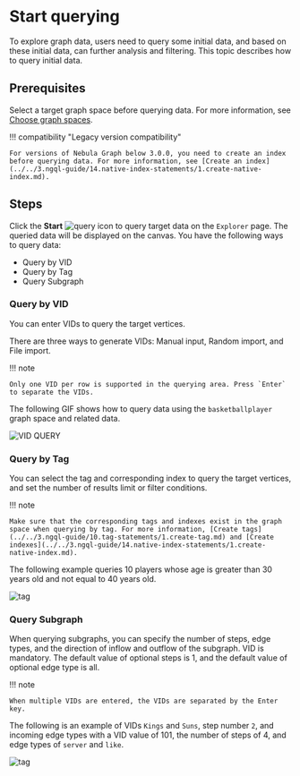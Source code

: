# Start querying

To explore graph data, users need to query some initial data, and based on these initial data, can further analysis and filtering. This topic describes how to query initial data.

## Prerequisites

Select a target graph space before querying data. For more information, see [Choose graph spaces](13.choose-graphspace.md).

!!! compatibility "Legacy version compatibility"

    For versions of Nebula Graph below 3.0.0, you need to create an index before querying data. For more information, see [Create an index](../../3.ngql-guide/14.native-index-statements/1.create-native-index.md).

## Steps

Click the **Start** ![query](https://docs-cdn.nebula-graph.com.cn/figures/nav-query2.png) icon to query target data on the `Explorer` page. The queried data will be displayed on the canvas. You have the following ways to query data:

- Query by VID
- Query by Tag
- Query Subgraph

### Query by VID

You can enter VIDs to query the target vertices.

There are three ways to generate VIDs: Manual input, Random import, and File import.

!!! note

    Only one VID per row is supported in the querying area. Press `Enter` to separate the VIDs.

The following GIF shows how to query data using the `basketballplayer` graph space and related data.

![VID QUERY](https://docs-cdn.nebula-graph.com.cn/figures/vid-query-22-04-06_en.gif)

### Query by Tag

You can select the tag and corresponding index to query the target vertices, and set the number of results limit or filter conditions.

!!! note

    Make sure that the corresponding tags and indexes exist in the graph space when querying by tag. For more information, [Create tags](../../3.ngql-guide/10.tag-statements/1.create-tag.md) and [Create indexes](../../3.ngql-guide/14.native-index-statements/1.create-native-index.md).

The following example queries 10 players whose age is greater than 30 years old and not equal to 40 years old.

![tag](https://docs-cdn.nebula-graph.com.cn/figures/query_tag.png)

### Query Subgraph

When querying subgraphs, you can specify the number of steps, edge types, and the direction of inflow and outflow of the subgraph. VID is mandatory. The default value of optional steps is 1, and the default value of optional edge type is all.

!!! note

    When multiple VIDs are entered, the VIDs are separated by the Enter key.

The following is an example of VIDs `Kings` and `Suns`, step number `2`, and incoming edge types with a VID value of 101, the number of steps of 4, and edge types of `server` and `like`.

![tag](https://docs-cdn.nebula-graph.com.cn/figures/query_subgraph.png)